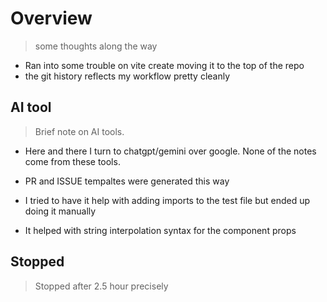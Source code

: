 # Overview

> some thoughts along the way

- Ran into some trouble on vite create moving it to the top of the repo
- the git history reflects my workflow pretty cleanly

## AI tool

> Brief note on AI tools.

- Here and there I turn to chatgpt/gemini over google. None of the notes come from these tools.

- PR and ISSUE tempaltes were generated this way
- I tried to have it help with adding imports to the test file but ended up doing it manually
- It helped with string interpolation syntax for the component props

## Stopped

> Stopped after 2.5 hour precisely
